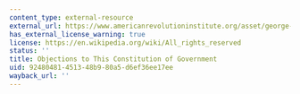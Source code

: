 ```yaml
---
content_type: external-resource
external_url: https://www.americanrevolutioninstitute.org/asset/george-mason-objections-to-the-constitution-of-government-formed-by-the-convention-cageorge-mason-objections-to-the-constitution-of-government-formed-by-the-convention/
has_external_license_warning: true
license: https://en.wikipedia.org/wiki/All_rights_reserved
status: ''
title: Objections to This Constitution of Government
uid: 92480481-4513-48b9-80a5-d6ef36ee17ee
wayback_url: ''
---
```

